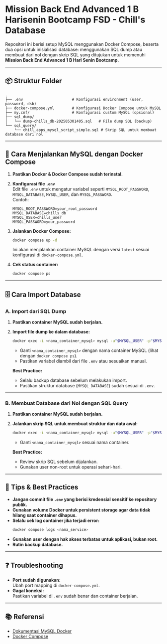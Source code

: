 # Mission Back End Advanced 1 B Harisenin Bootcamp FSD - Chill's Database

Repositori ini berisi setup MySQL menggunakan Docker Compose, beserta dua opsi untuk inisialisasi database: menggunakan SQL dump atau membuat dari nol dengan skrip SQL yang ditujukan untuk memenuhi **Mission Back End Advanced 1 B Hari Senin Bootcamp.**

---

## 📦 Struktur Folder

```
.
├── .env                      # Konfigurasi environment (user, password, dsb)
├── docker-compose.yml        # Konfigurasi Docker Compose untuk MySQL
├── my.cnf/                   # Konfigurasi custom MySQL (opsional)
├── sql_dump/
│   └── dump-chills_db-202505301405.sql   # File dump SQL (backup)
└── sql_query/
    └── chill_apps_mysql_script_simple.sql # Skrip SQL untuk membuat database dari nol
```

---

## 🚀 Cara Menjalankan MySQL dengan Docker Compose

1. **Pastikan Docker & Docker Compose sudah terinstal.**

2. **Konfigurasi file `.env`**  
   Edit file `.env` untuk mengatur variabel seperti `MYSQL_ROOT_PASSWORD`, `MYSQL_DATABASE`, `MYSQL_USER`, dan `MYSQL_PASSWORD`.  
   Contoh:
   ```
   MYSQL_ROOT_PASSWORD=your_root_password
   MYSQL_DATABASE=chills_db
   MYSQL_USER=chills_user
   MYSQL_PASSWORD=your_password
   ```

3. **Jalankan Docker Compose:**
   ```sh
   docker compose up -d
   ```
   Ini akan menjalankan container MySQL dengan versi `latest` sesuai konfigurasi di `docker-compose.yml`.

4. **Cek status container:**
   ```sh
   docker compose ps
   ```

---

## 🗄️ Cara Import Database

### **A. Import dari SQL Dump**

1. **Pastikan container MySQL sudah berjalan.**
2. **Import file dump ke dalam database:**
   ```sh
   docker exec -i <nama_container_mysql> mysql -u"$MYSQL_USER" -p"$MYSQL_PASSWORD" "$MYSQL_DATABASE" < sql_dump/dump-chills_db-202505301405.sql
   ```
   - Ganti `<nama_container_mysql>` dengan nama container MySQL (lihat dengan `docker compose ps`).
   - Pastikan variabel diambil dari file `.env` atau sesuaikan manual.

   **Best Practice:**  
   - Selalu backup database sebelum melakukan import.
   - Pastikan struktur database (`MYSQL_DATABASE`) sudah sesuai di `.env`.

---

### **B. Membuat Database dari Nol dengan SQL Query**

1. **Pastikan container MySQL sudah berjalan.**
2. **Jalankan skrip SQL untuk membuat struktur dan data awal:**
   ```sh
   docker exec -i <nama_container_mysql> mysql -u"$MYSQL_USER" -p"$MYSQL_PASSWORD" "$MYSQL_DATABASE" < sql_query/chill_apps_mysql_script_simple.sql
   ```
   - Ganti `<nama_container_mysql>` sesuai nama container.

   **Best Practice:**  
   - Review skrip SQL sebelum dijalankan.
   - Gunakan user non-root untuk operasi sehari-hari.

---

## 📝 Tips & Best Practices

- **Jangan commit file `.env` yang berisi kredensial sensitif ke repository publik.**
- **Gunakan volume Docker untuk persistent storage agar data tidak hilang saat container dihapus.**
- **Selalu cek log container jika terjadi error:**
  ```sh
  docker compose logs <nama_service>
  ```
- **Gunakan user dengan hak akses terbatas untuk aplikasi, bukan root.**
- **Rutin backup database.**

---

## ❓ Troubleshooting

- **Port sudah digunakan:**  
  Ubah port mapping di `docker-compose.yml`.
- **Gagal koneksi:**  
  Pastikan variabel di `.env` sudah benar dan container berjalan.

---

## 📚 Referensi

- [Dokumentasi MySQL Docker](https://hub.docker.com/_/mysql)
- [Docker Compose](https://docs.docker.com/compose/)
